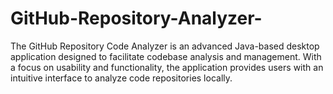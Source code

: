 # GitHub-Repository-Analyzer-
The GitHub Repository Code Analyzer is an advanced Java-based desktop  application designed to facilitate codebase analysis and management. With a  focus on usability and functionality, the application provides users with an  intuitive interface to analyze code repositories locally.
